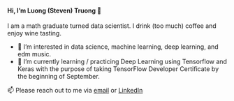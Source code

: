 #### Hi, I’m Luong (Steven) Truong 👋
I am a math graduate turned data scientist. I drink (too much) coffee and enjoy wine tasting.
- 👀 I’m interested in data science, machine learning, deep learning, and edm music.
- 📝 I’m currently learning / practicing Deep Learning using Tensorflow and Keras with the purpose of taking TensorFlow Developer Certificate by the beginning of September.

📫 Please reach out to me via [email](tqluong77@gmail.com) or [LinkedIn](https://www.linkedin.com/in/luongtruong77/)
